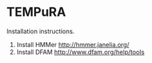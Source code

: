 TEMPuRA
=======


Installation instructions.
1. Install HMMer http://hmmer.janelia.org/
2. Install DFAM http://www.dfam.org/help/tools

